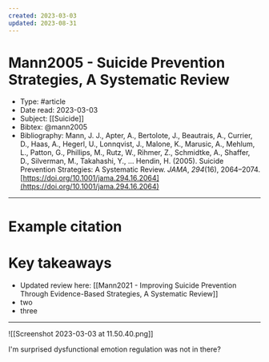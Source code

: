 ```yaml
---
created: 2023-03-03
updated: 2023-08-31
---
```

# Mann2005 - Suicide Prevention Strategies, A Systematic Review

* Type: #article
* Date read: 2023-03-03
* Subject: [[Suicide]]
* Bibtex: @mann2005
* Bibliography: Mann, J. J., Apter, A., Bertolote, J., Beautrais, A., Currier, D., Haas, A., Hegerl, U., Lonnqvist, J., Malone, K., Marusic, A., Mehlum, L., Patton, G., Phillips, M., Rutz, W., Rihmer, Z., Schmidtke, A., Shaffer, D., Silverman, M., Takahashi, Y., … Hendin, H. (2005). Suicide Prevention Strategies: A Systematic Review. _JAMA_, _294_(16), 2064–2074. [https://doi.org/10.1001/jama.294.16.2064](https://doi.org/10.1001/jama.294.16.2064)
---
# Example citation


# Key takeaways
* Updated review here: [[Mann2021 - Improving Suicide Prevention Through Evidence-Based Strategies, A Systematic Review]]
* two
* three

---

![[Screenshot 2023-03-03 at 11.50.40.png]]

I'm surprised dysfunctional emotion regulation was not in there?